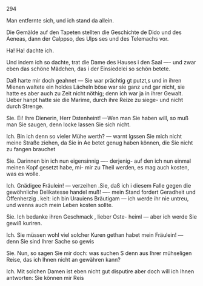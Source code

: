 294

Man entfernte sich, und ich stand da allein.

Die Gemälde auf den Tapeten stellten die Geschichte de
Dido und des Aeneas, dann der Calppso, des Ulps
ses und des Telemachs vor.

Ha! Ha! dachte ich.

Und indem ich so dachte, trat die Dame des Hauses i
den Saal —- und zwar eben das schöne Mädchen, das i
der Einsiedelei so schön betete.

Daß harte mir doch geahnet — Sie war prächtig gt
putzt,s und in ihren Mienen waltete ein holdes Lächeln
böse war sie ganz und gar nicht, sie hatte es aber auch zu
Zeit nicht nöthig; denn ich war ja in ihrer Gewalt. Ueber
hanpt hatte sie die Marime, durch ihre Reize zu siege-
und nicht durch Strenge.

Sie. Ei! Ihre Dienerin, Herr Dstenheint! —Wen
man Sie haben will, so muß man Sie saugen, denn locke
lassen Sie sich nicht.

Ich. Bin ich denn so vieler Mühe werth? — warnt
lgssen Sie mich nicht meine Straße ziehen, da Sie in Ae
betet genug haben können, die Sie nicht zu fangen brauchet

Sie. Darinnen bin ich nun eigensinnig —- derjenig-
auf den ich nun einmal meinen Kopf gesetzt habe, mi-
mir zu Theil werden, es mag auch kosten, was es wolle.

Ich. Gnädigee Fräulein! — verzeihen .Sie, daß ich i
diesem Falle gegen die gewöhnliche Delikatesse handeI
muß! —- mein Stand fordert Geradheit und Offenherzig
. keit: ich bin Urauiens Bräutigam — ich werde ihr nie
untreu, und wenns auch mein Leben kosten sollte.

Sie. Ich bedanke ihren Geschmack , lieber Oste-
heiml — aber ich werde Sie gewiß kuriren.

Ich. Sie müssen wohl viel solcher Kuren gethan habet
mein Fräulein! — denn Sie sind Ihrer Sache so gewis

Sie. Nun, so sagen Sie mir doch: was suchen S
denn aus Ihrer mühseligen Reise, das ich Ihnen nicht an
gewähren kann?

Ich. Mit solchen Damen ist eben nicht gut disputire
aber doch will ich Ihnen antworten: Sie können mir Reis

